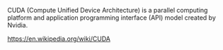 CUDA (Compute Unified Device Architecture) is a parallel computing platform and application programming interface (API) model created by Nvidia.

https://en.wikipedia.org/wiki/CUDA
